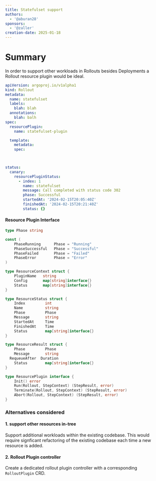 ```yaml
---
title: Statefulset support
authors:
  - '@aburan28'
sponsors:
  - '@zaller'
creation-date: 2025-01-18
---
```


# Summary
In order to support other workloads in Rollouts besides Deployments a Rollout resource plugin would be ideal. 


```yaml
apiVersion: argoproj.io/v1alpha1
kind: Rollout
metadata:
  name: statefulset
  labels:
    blah: blah
  annotations:
    blah: balh
spec:
  resourcePlugin:
    name: statefulset-plugin

  template:
    metadata:
    spec:
      


```


```yaml

status:
  canary:
    resourcePluginStatus:
      - index: 1
        name: statefulset
        message: Call completed with status code 302
        phase: Successful
        startedAt: '2024-02-15T20:05:40Z'
        finishedAt: '2024-02-15T20:21:40Z'
        status: {}
```



#### Resource Plugin Interface

```go
type Phase string

const (
	PhaseRunning      Phase = "Running"
	PhaseSuccessful   Phase = "Successful"
	PhaseFailed       Phase = "Failed"
	PhaseError        Phase = "Error"
)

type ResourceContext struct {
	PluginName   string
	Config       map[string]interface{}
	Status       map[string]interface{}
}

type ResourceStatus struct {
	Index         int
	Name          string
	Phase         Phase
	Message       string
	StartedAt     Time
	FinishedAt    Time
	Status        map[string]interface{}
}

type ResourceResult struct {
	Phase         Phase
	Message       string
  RequeueAfter  Duration
	Status        map[string]interface{}
}

type ResourcePlugin interface {
	Init() error
	Run(Rollout, StepContext) (StepResult, error)
	Terminate(Rollout, StepContext) (StepResult, error)
	Abort(Rollout, StepContext) (StepResult, error)
}

```

### Alternatives considered

#### 1. support other resources in-tree
Support additional workloads within the existing codebase. This would require signficant refactoring of the existing codebase each time a new resource is added. 


#### 2. Rollout Plugin controller 
Create a dedicated rollout plugin controller with a corresponding `RolloutPlugin` CRD. 
